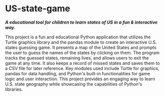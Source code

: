 # US-state-game
***A educational tool for children to learn states of US in a fun &amp; interactive way.***

This project is a fun and educational Python application that utilizes the Turtle graphics library and the pandas module to create an interactive U.S. states guessing game. It presents a map of the United States and prompts the user to guess the names of the states by clicking on them. The program tracks the guessed states, remaining lives, and allows users to exit the game at any time. It also keeps a record of missed states and saves them to a CSV file for later reference. Key modules used include Turtle for graphics, pandas for data handling, and Python's built-in functionalities for game logic and user interaction. This project provides an engaging way to learn U.S. state geography while showcasing the capabilities of Python's libraries.
